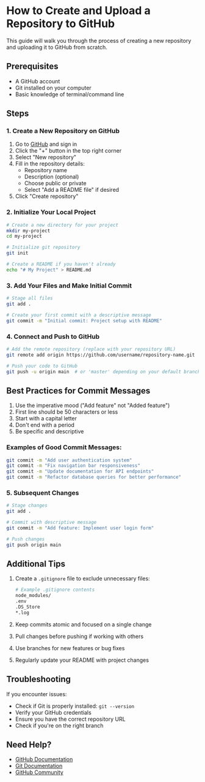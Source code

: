 # How to Create and Upload a Repository to GitHub

This guide will walk you through the process of creating a new repository and uploading it to GitHub from scratch.

## Prerequisites
- A GitHub account
- Git installed on your computer
- Basic knowledge of terminal/command line

## Steps

### 1. Create a New Repository on GitHub
1. Go to [GitHub](https://github.com) and sign in
2. Click the "+" button in the top right corner
3. Select "New repository"
4. Fill in the repository details:
   - Repository name
   - Description (optional)
   - Choose public or private
   - Select "Add a README file" if desired
5. Click "Create repository"

### 2. Initialize Your Local Project
```bash
# Create a new directory for your project
mkdir my-project
cd my-project

# Initialize git repository
git init

# Create a README if you haven't already
echo "# My Project" > README.md
```

### 3. Add Your Files and Make Initial Commit
```bash
# Stage all files
git add .

# Create your first commit with a descriptive message
git commit -m "Initial commit: Project setup with README"
```

### 4. Connect and Push to GitHub
```bash
# Add the remote repository (replace with your repository URL)
git remote add origin https://github.com/username/repository-name.git

# Push your code to GitHub
git push -u origin main  # or 'master' depending on your default branch name
```

## Best Practices for Commit Messages

1. Use the imperative mood ("Add feature" not "Added feature")
2. First line should be 50 characters or less
3. Start with a capital letter
4. Don't end with a period
5. Be specific and descriptive

### Examples of Good Commit Messages:
```bash
git commit -m "Add user authentication system"
git commit -m "Fix navigation bar responsiveness"
git commit -m "Update documentation for API endpoints"
git commit -m "Refactor database queries for better performance"
```

### 5. Subsequent Changes
```bash
# Stage changes
git add .

# Commit with descriptive message
git commit -m "Add feature: Implement user login form"

# Push changes
git push origin main
```

## Additional Tips

1. Create a `.gitignore` file to exclude unnecessary files:
   ```bash
   # Example .gitignore contents
   node_modules/
   .env
   .DS_Store
   *.log
   ```

2. Keep commits atomic and focused on a single change
3. Pull changes before pushing if working with others
4. Use branches for new features or bug fixes
5. Regularly update your README with project changes

## Troubleshooting

If you encounter issues:
- Check if Git is properly installed: `git --version`
- Verify your GitHub credentials
- Ensure you have the correct repository URL
- Check if you're on the right branch

## Need Help?

- [GitHub Documentation](https://docs.github.com)
- [Git Documentation](https://git-scm.com/doc)
- [GitHub Community](https://github.community)
